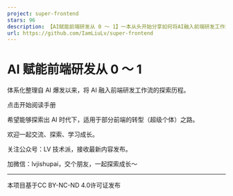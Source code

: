 ```yaml
---
project: super-frontend
stars: 96
description: 【AI赋能前端研发从 0 ～ 1】一本从头开始分享如何将AI融入前端研发工作流的电子书
url: https://github.com/IamLiuLv/super-frontend
---
```


AI 赋能前端研发从 0 ～ 1
================

体系化整理自 AI 爆发以来，将 AI 融入前端研发工作流的探索历程。

点击开始阅读手册

希望能够探索出 AI 时代下，适用于部分前端的转型（超级个体）之路。

欢迎一起交流、探索、学习成长。

关注公众号：LV 技术派，接收最新内容发布。

加微信：lvjishupai，交个朋友，一起探索成长～

* * *

本项目基于CC BY-NC-ND 4.0许可证发布
